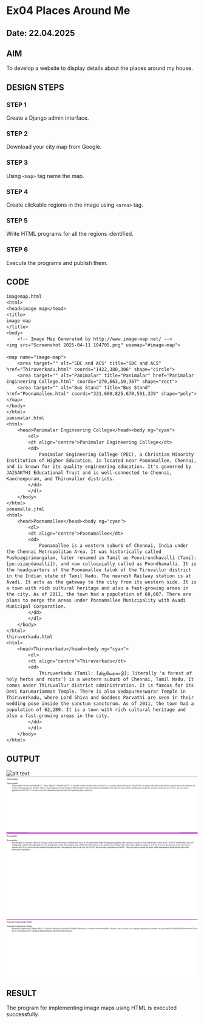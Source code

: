 # Ex04 Places Around Me
## Date: 22.04.2025

## AIM
To develop a website to display details about the places around my house.

## DESIGN STEPS

### STEP 1
Create a Django admin interface.

### STEP 2
Download your city map from Google.

### STEP 3
Using ```<map>``` tag name the map.

### STEP 4
Create clickable regions in the image using ```<area>``` tag.

### STEP 5
Write HTML programs for all the regions identified.

### STEP 6
Execute the programs and publish them.

## CODE
```
imagemap.html
<html>
<head>image map</head>
<title>
image map
</title>
<body>
    <!-- Image Map Generated by http://www.image-map.net/ -->
<img src="Screenshot 2025-04-11 104705.png" usemap="#image-map">

<map name="image-map">
    <area target="" alt="SDC and ACS" title="SDC and ACS" href="Thiruverkadu.html" coords="1422,380,306" shape="circle">
    <area target="" alt="Panimalar" title="Panimalar" href="Panimalar Engineering College.html" coords="270,663,19,367" shape="rect">
    <area target="" alt="Bus Stand" title="Bus Stand" href="Poonamallee.html" coords="331,680,825,670,591,339" shape="poly">
</map>
</body>
</html>
panimalar.html
<html>
    <head>Panimalar Engineering College</head><body ng="cyan">
        <dl>
        <dt align="centre">Panimalar Engineering College</dt>
        <dd>
            Panimalar Engineering College (PEC), a Christian Minority Institution of Higher Education, is located near Poonamallee, Chennai, and is known for its quality engineering education. It's governed by JAISAKTHI Educational Trust and is well-connected to Chennai, Kancheepuram, and Thiruvallur districts.
        </dd>
        </dl>
    </body>
</html>
ponamalle.jtml
<html>
    <head>Poonamallee</head><body ng="cyan">
        <dl>
        <dt align="centre">Poonamallee</dt>
        <dd>
            Poonamallee is a western suburb of Chennai, India under the Chennai Metropolitan Area. It was historically called Pushpagirimangalam, later renamed in Tamil as Poovirundhavalli (Tamil: [puːʋiɾɯn̪daʋalli]), and now colloquially called as Poondhamalli. It is the headquarters of the Poonamallee taluk of the Tiruvallur district in the Indian state of Tamil Nadu. The nearest Railway station is at Avadi. It acts as the gateway to the city from its western side. It is a town with rich cultural heritage and also a fast-growing areas in the city. As of 2011, the town had a population of 60,607. There are plans to merge the areas under Poonamallee Municipality with Avadi Municipal Corporation.
        </dd>
        </dl>
    </body>
</html>
thiruverkadu.html
<html>
    <head>Thiruverkadu</head><body ng="cyan">
        <dl>
        <dt align="centre">Thiruverkadu</dt>
        <dd>
            Thiruverkadu (Tamil: [திருவேற்காடு]; literally 'a forest of holy herbs and roots') is a western suburb of Chennai, Tamil Nadu. It comes under Thiruvallur district administration. It is famous for its Devi Karumariamman Temple. There is also Vedapureeswarar Temple in Thiruverkadu, where Lord Shiva and Goddess Parvathi are seen in their wedding pose inside the sanctum sanctorum. As of 2011, the town had a population of 62,289. It is a town with rich cultural heritage and also a fast-growing areas in the city.
        </dd>
        </dl>
    </body>
</html>
```

## OUTPUT

![alt text](<Screenshot 2025-04-11 104705.png>)
![alt text](<Screenshot 2025-04-22 143730.png>) 
![alt text](<Screenshot 2025-04-22 143701.png>)
 ![alt text](<Screenshot 2025-04-22 143715.png>)




## RESULT
The program for implementing image maps using HTML is executed successfully.
